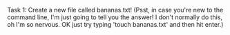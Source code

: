 Task 1: Create a new file called bananas.txt! (Psst, in case you're new to the command line, I'm just going to tell you the answer! I don't normally do this, oh I'm so nervous. OK just try typing 'touch bananas.txt' and then hit enter.)